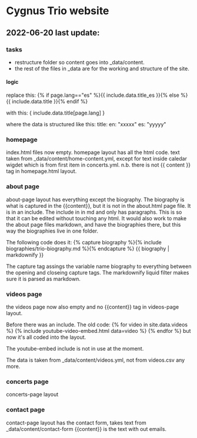 # Cygnus Trio website

## 2022-06-20 last update:

### tasks

- restructure folder so content goes into _data/content.
- the rest of the files in _data are for the working and structure of the site. 


#### logic

replace this:
{% if page.lang=="es" %}{{ include.data.title_es }}{% else %}{{ include.data.title }}{% endif %}

with this: 
{ include.data.title[page.lang] }

where the data is structured like this:
title: 
    en: "xxxxx"
    es: "yyyyy"


### homepage

index.html files now empty. 
homepage layout has all the html code.
text taken from _data/content/home-content.yml, except for text inside caledar wigdet which is from first item in concerts.yml.
n.b. there is not {{ content }} tag in homepage.html layout.

### about page

about-page layout has everything except the biography. 
The biography is what is captured in the {{content}}, but it is not in the about.html page file. It is in an include. 
The include in in md and only has paragraphs. 
This is so that it can be edited without touching any html.
It would also work to make the about page files markdown, and have the biographies there, but this way the biographies live in one folder. 

The following code does it: 
  {% capture biography %}{% include biographies/trio-biography.md %}{% endcapture %}
  {{ biography | markdownify }}

The capture tag assings the variable name biography to everything between the opening and closeing capture tags.
The markdownify liquid filter makes sure it is parsed as markdown. 

### videos page

the videos page now also empty and no {{content}} tag in videos-page layout.

Before there was an include. The old code: 
	<!-- as an include below. hardcoded above. seems to work now? -->
	{% for video in site.data.videos %}
	{% include youtube-video-embed.html data=video %}
	{% endfor %}
but now it's all coded into the layout. 

The youtube-embed include is not in use at the moment. 

The data is taken from _data/content/videos.yml, not from videos.csv any more. 

### concerts page

concerts-page layout 


### contact page

contact-page layout has the contact form, takes text from _data/content/contact-form
{{content}} is the text with out emails. 